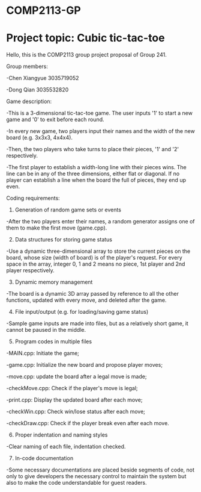 # COMP2113-GP 

# Project topic: Cubic tic-tac-toe

Hello, this is the COMP2113 group project proposal of Group 241.

Group members:

-Chen Xiangyue 3035719052

-Dong Qian 3035532820

Game description:

-This is a 3-dimensional tic-tac-toe game. The user inputs '1' to start a new game and '0' to exit before each round. 

-In every new game, two players input their names and the width of the new board (e.g. 3x3x3, 4x4x4). 

-Then, the two players who take turns to place their pieces, '1' and '2' respectively. 

-The first player to establish a width-long line with their pieces wins. The line can be in any of the three dimensions, either flat or diagonal. If no player can establish a line when the board the full of pieces, they end up even. 

Coding requirements: 

1. Generation of random game sets or events

-After the two players enter their names, a random generator assigns one of them to make the first move (game.cpp). 

2. Data structures for storing game status

-Use a dynamic three-dimensional array to store the current pieces on the board, whose size (width of board) is of the player's request. For every space in the array, integer 0, 1 and 2 means no piece, 1st player and 2nd player respectively. 

3. Dynamic memory management

-The board is a dynamic 3D array passed by reference to all the other functions, updated with every move, and deleted after the game. 

4. File input/output (e.g. for loading/saving game status)

-Sample game inputs are made into files, but as a relatively short game, it cannot be paused in the middle. 

5. Program codes in multiple files

-MAIN.cpp: Initiate the game; 

-game.cpp: Initialize the new board and propose player moves; 

-move.cpp: update the board after a legal move is made; 

-checkMove.cpp: Check if the player's move is legal; 

-print.cpp: Display the updated board after each move;

-checkWin.cpp: Check win/lose status after each move; 

-checkDraw.cpp: Check if the player break even after each move. 

6. Proper indentation and naming styles

-Clear naming of each file, indentation checked.

7. In-code documentation

-Some necessary documentations are placed beside segments of code, not only to give developers the necessary control to maintain the system but also to make the code understandable for guest readers. 
